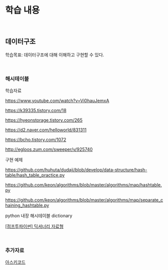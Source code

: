 # 학습 내용

<br>

## 데이터구조

학습목표: 데이터구조에 대해 이해하고 구현할 수 있다.



<br>



### 해시테이블

학습자료

https://www.youtube.com/watch?v=Vi0hauJemxA

https://k39335.tistory.com/18

https://hyeonstorage.tistory.com/265

https://d2.naver.com/helloworld/831311

https://bcho.tistory.com/1072

http://egloos.zum.com/sweeper/v/925740



구현 예제

https://github.com/huhuta/dudaji/blob/develop/data-structure/hash-table/hash_table_practice.py

https://github.com/keon/algorithms/blob/master/algorithms/map/hashtable.py

https://github.com/keon/algorithms/blob/master/algorithms/map/separate_chaining_hashtable.py



python 내장 해시테이블 dictionary

[[점프투파이썬] 딕셔너리 자료형](https://wikidocs.net/16)



<br>

### 추가자료

[아스키코드](https://m.blog.naver.com/PostView.nhn?blogId=kimkwon429&logNo=220723064434&proxyReferer=https%3A%2F%2Fwww.google.com%2F)

<br>